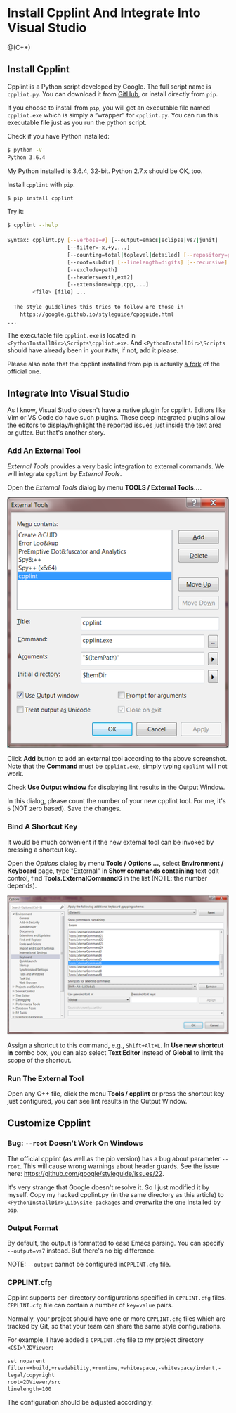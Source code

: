 # Install Cpplint And Integrate Into Visual Studio
@(C++)

## Install Cpplint

Cpplint is a Python script developed by Google. The full script name is `cpplint.py`.
You can download it from [GitHub](https://github.com/google/styleguide/tree/gh-pages/cpplint), or install directly from `pip`.

If you choose to install from `pip`, you will get an executable file named `cpplint.exe` which is simply a “wrapper” for `cpplint.py`. You can run this executable file just as you run the python script.

Check if you have Python installed:
```bash
$ python -V
Python 3.6.4
```
My Python installed is 3.6.4, 32-bit. Python 2.7.x should be OK, too.

Install `cpplint` with `pip`:
```bash
$ pip install cpplint
```
Try it:
```bash
$ cpplint --help

Syntax: cpplint.py [--verbose=#] [--output=emacs|eclipse|vs7|junit]
                   [--filter=-x,+y,...]
                   [--counting=total|toplevel|detailed] [--repository=path]
                   [--root=subdir] [--linelength=digits] [--recursive]
                   [--exclude=path]
                   [--headers=ext1,ext2]
                   [--extensions=hpp,cpp,...]
        <file> [file] ...

  The style guidelines this tries to follow are those in
    https://google.github.io/styleguide/cppguide.html
...
```

The executable file `cpplint.exe` is located in `<PythonInstallDir>\Scripts\cpplint.exe`. And `<PythonInstallDir>\Scripts` should have already been in your `PATH`, if not, add it please.

Please also note that the cpplint installed from pip is actually [a fork](https://github.com/TheOstrichIO/cpplint) of the official one.

## Integrate Into Visual Studio

As I know, Visual Studio doesn't have a native plugin for cpplint. Editors like Vim or VS Code do have such plugins. These deep integrated plugins allow the editors to display/highlight the reported issues just inside the text area or gutter. But that's another story.

### Add An External Tool

*External Tools* provides a very basic integration to external commands. We will integrate `cpplint` by *External Tools*.

Open the *External Tools* dialog by menu **TOOLS / External Tools...**.

![alt VS External Tools](screenshots/CpplintVSExternalTools.png)

Click **Add** button to add an external tool according to the above screenshot.
Note that the **Command** must be `cpplint.exe`, simply typing `cpplint` will not work.

Check **Use Output window** for displaying lint results in the Output Window.

In this dialog, please count the number of your new cpplint tool. For me, it's `6` (NOT zero based).
Save the changes.

### Bind A Shortcut Key

It would be much convenient if the new external tool can be invoked by pressing a shortcut key.

Open the *Options* dialog by menu **Tools / Options ...**, select **Environment / Keyboard** page, type "External" in **Show commands containing** text edit control, find **Tools.ExternalCommand6** in the list (NOTE: the number depends).

![alt VS Key Binding](screenshots/CpplintVSKeyBinding.png)

 Assign a shortcut to this command, e.g., `Shift+Alt+L`.
 In **Use new shortcut in** combo box, you can also select **Text Editor** instead of **Global** to limit the scope of the shortcut.

### Run The External Tool

Open any C++ file, click the menu **Tools / cpplint** or press the shortcut key just configured, you can see lint results in the Output Window.

## Customize Cpplint

### Bug: `--root` Doesn't Work On Windows

The official cpplint (as well as the pip version) has a bug about parameter `--root`. This will cause wrong warnings about header guards. See the issue here: https://github.com/google/styleguide/issues/22.

It's very strange that Google doesn't resolve it. So I just modified it by myself. Copy my hacked cpplint.py (in the same directory as this article) to `<PythonInstallDir>\Lib\site-packages` and overwrite the one installed by `pip`.

### Output Format

By default, the output is formatted to ease Emacs parsing. You can specify `--output=vs7` instead. But there's no big difference.

NOTE: `--output` cannot be configured in`CPPLINT.cfg` file.

### CPPLINT.cfg

Cpplint supports per-directory configurations specified in `CPPLINT.cfg` files. `CPPLINT.cfg` file can contain a number of `key=value` pairs.

Normally, your project should have one or more `CPPLINT.cfg` files which are tracked by Git, so that your team can share the same style configurations.

For example, I have added a `CPPLINT.cfg` file to my project directory `<CSI>\2DViewer`:
```plain
set noparent
filter=+build,+readability,+runtime,+whitespace,-whitespace/indent,-legal/copyright
root=2DViewer/src
linelength=100
```
The configuration should be adjusted accordingly.
